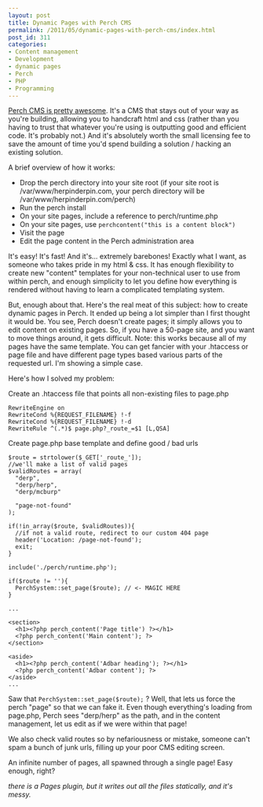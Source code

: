 ```yaml
---
layout: post
title: Dynamic Pages with Perch CMS
permalink: /2011/05/dynamic-pages-with-perch-cms/index.html
post_id: 311
categories: 
- Content management
- Development
- dynamic pages
- Perch
- PHP
- Programming
---
```


[Perch CMS is pretty awesome](http://grabaperch.com). It's a CMS that stays out 
of your way as you're building, allowing you to handcraft html and css (rather 
than you having to trust that whatever you're using is outputting good and 
efficient code. It's probably not.) And it's absolutely worth the small 
licensing fee to save the amount of time you'd spend building a solution / 
hacking an existing solution.

A brief overview of how it works:

* Drop the perch directory into your site root (if your site root is 
  /var/www/herpinderpin.com, your perch directory will be 
  /var/www/herpinderpin.com/perch)
* Run the perch install
* On your site pages, include a reference to perch/runtime.php
* On your site pages, use `perchcontent("this is a content block")`
* Visit the page
* Edit the page content in the Perch administration area

It's easy! It's fast! And it's... extremely barebones! Exactly what I want, as 
someone who takes pride in my html & css. It has enough flexibility to create 
new "content" templates for your non-technical user to use from within perch, 
and enough simplicity to let you define how everything is rendered without 
having to learn a complicated templating system.

But, enough about that. Here's the real meat of this subject: how to create 
dynamic pages in Perch. It ended up being a lot simpler than I first thought it 
would be. You see, Perch doesn't create pages; it simply allows you to edit 
content on existing pages. So, if you have a 50-page site, and you want to move 
things around, it gets difficult. Note: this works because all of my pages have 
the same template. You can get fancier with your .htaccess or page file and 
have different page types based various parts of the requested url. I'm showing 
a simple case.

Here's how I solved my problem:

Create an .htaccess file that points all non-existing files to page.php


    RewriteEngine on
    RewriteCond %{REQUEST_FILENAME} !-f
    RewriteCond %{REQUEST_FILENAME} !-d
    RewriteRule ^(.*)$ page.php?_route_=$1 [L,QSA]

Create page.php base template and define good / bad urls


    $route = strtolower($_GET['_route_']);
    //we'll make a list of valid pages
    $validRoutes = array(
      "derp",
      "derp/herp",
      "derp/mcburp"

      "page-not-found"
    );

    if(!in_array($route, $validRoutes)){
      //if not a valid route, redirect to our custom 404 page
      header('Location: /page-not-found');
      exit;
    }

    include('./perch/runtime.php');

    if($route != ''){
      PerchSystem::set_page($route); // <- MAGIC HERE
    }

    ...

    <section>
      <h1><?php perch_content('Page title') ?></h1>
      <?php perch_content('Main content'); ?>
    </section>

    <aside>
      <h1><?php perch_content('Adbar heading'); ?></h1>
      <?php perch_content('Adbar content'); ?>
    </aside>
    ...

Saw that `PerchSystem::set_page($route);` ? Well, that lets us force the perch 
"page" so that we can fake it. Even though everything's loading from page.php, 
Perch sees "derp/herp" as the path, and in the content management, let us edit 
as if we were within that page!

We also check valid routes so by nefariousness or mistake, someone can't spam a 
bunch of junk urls, filling up your poor CMS editing screen.

An infinite number of pages, all spawned through a single page! Easy enough, 
right?

_there is a Pages plugin, but it writes out all the files statically, and it's messy._
